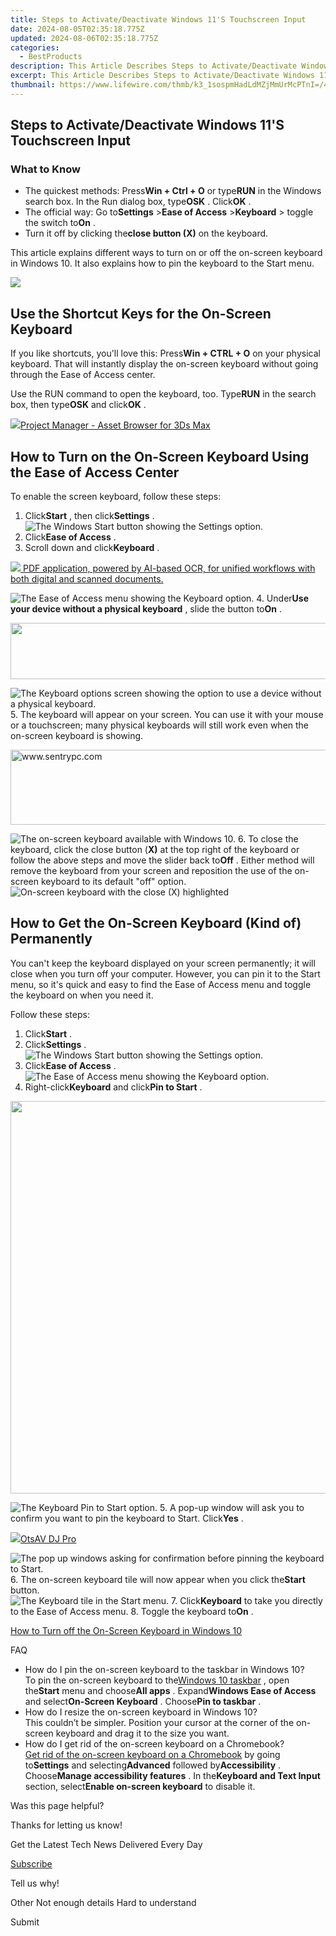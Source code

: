 ```yaml
---
title: Steps to Activate/Deactivate Windows 11'S Touchscreen Input
date: 2024-08-05T02:35:18.775Z
updated: 2024-08-06T02:35:18.775Z
categories:
  - BestProducts
description: This Article Describes Steps to Activate/Deactivate Windows 11'S Touchscreen Input
excerpt: This Article Describes Steps to Activate/Deactivate Windows 11'S Touchscreen Input
thumbnail: https://www.lifewire.com/thmb/k3_1sospmHadLdMZjMmUrMcPTnI=/400x300/filters:no_upscale():max_bytes(150000):strip_icc():format(webp)/onscreenkeyboard-dd97f80a21e044c787a4b85783b2d842.jpg
---
```


## Steps to Activate/Deactivate Windows 11'S Touchscreen Input
### What to Know

* The quickest methods: Press**Win + Ctrl + O** or type**RUN** in the Windows search box. In the Run dialog box, type**OSK** . Click**OK** .
* The official way: Go to**Settings** \>**Ease of Access** \>**Keyboard** \> toggle the switch to**On** .
* Turn it off by clicking the**close button (X)** on the keyboard.

 This article explains different ways to turn on or off the on-screen keyboard in Windows 10\. It also explains how to pin the keyboard to the Start menu.

<!-- affiliate ads begin -->
<a href="https://estore.winxdvd.com/order/checkout.php?PRODS=4081991&QTY=1&AFFILIATE=108875&CART=1"><img src="https://www.winxdvd.com/affiliate/new-banner/wt-500x500.jpg" border="0"></a>
<!-- affiliate ads end -->
## Use the Shortcut Keys for the On-Screen Keyboard

 If you like shortcuts, you'll love this: Press**Win + CTRL + O** on your physical keyboard. That will instantly display the on-screen keyboard without going through the Ease of Access center.

 Use the RUN command to open the keyboard, too. Type**RUN** in the search box, then type**OSK** and click**OK** .

<!-- affiliate ads begin -->
<a href="https://secure.2checkout.com/order/checkout.php?PRODS=4709458&QTY=1&AFFILIATE=108875&CART=1"><img src="https://3d-kstudio.com/wp-content/uploads/2014/02/Project-Manager-3D-Models-4-800x800.jpg" border="0">Project Manager - Asset Browser for 3Ds Max</a>
<!-- affiliate ads end -->
## How to Turn on the On-Screen Keyboard Using the Ease of Access Center

 To enable the screen keyboard, follow these steps:  

1. Click**Start** , then click**Settings** .  
![The Windows Start button showing the Settings option.](https://www.lifewire.com/thmb/DJl8mWeFBXMcBD89P5uL9BgJ3h4=/1500x0/filters:no_upscale():max_bytes(150000):strip_icc():format(webp)/A1-EnableorDisabletheOnScreenKeyboardinWindows10-annotated-5813fcecfa554f9da0287958e4e7b644.jpg)
2. Click**Ease of Access** .
3. Scroll down and click**Keyboard** .  
<!-- affiliate ads begin -->
<a href="https://checkout.abbyy.com/order/checkout.php?PRODS=39254762&QTY=1&AFFILIATE=108875&CART=1"> <img src="https://secure.avangate.com/images/merchant/0e5fb5c76fca16adbee503c9aff393cd/products/11_FR-Badges-NEW-FR-Standard-16-WIN-200.png" border="0"> PDF application, powered by AI-based OCR, for unified workflows with both digital and scanned documents. </a>
<!-- affiliate ads end -->
![The Ease of Access menu showing the Keyboard option.](https://www.lifewire.com/thmb/-hk-yX7ph5_d4xmPvyJ5yR6MKbA=/1500x0/filters:no_upscale():max_bytes(150000):strip_icc():format(webp)/EaseofAccessKeyboard-3775dd4845c9455caf9e2ab2d5bc2048.jpg)
4. Under**Use your device without a physical keyboard** , slide the button to**On** .  
<!-- affiliate ads begin -->
<a href="https://united.elfm.net/c/5597632/517826/4704" target="_top" id="517826"><img src="//a.impactradius-go.com/display-ad/4704-517826" border="0" alt="" width="728" height="90"/></a><img height="0" width="0" src="https://united.elfm.net/i/5597632/517826/4704" style="position:absolute;visibility:hidden;" border="0" />
<!-- affiliate ads end -->
![The Keyboard options screen showing the option to use a device without a physical keyboard.](https://www.lifewire.com/thmb/QkxWcrry9HnFsPsk1ixTsNPhXJ4=/1500x0/filters:no_upscale():max_bytes(150000):strip_icc():format(webp)/toggleon-b63e004ff9974c34b8a59843bf60688b.jpg)
5. The keyboard will appear on your screen. You can use it with your mouse or a touchscreen; many physical keyboards will still work even when the on-screen keyboard is showing.  
<!-- affiliate ads begin -->
<a href="https://sentrypc.7eer.net/c/5597632/398457/3022" target="_top" id="398457"><img src="//a.impactradius-go.com/display-ad/3022-398457" border="0" alt="www.sentrypc.com" width="980" height="120"/></a><img height="0" width="0" src="https://sentrypc.7eer.net/i/5597632/398457/3022" style="position:absolute;visibility:hidden;" border="0" />
<!-- affiliate ads end -->
![The on-screen keyboard available with Windows 10.](https://www.lifewire.com/thmb/TcjvO73LfsRmjJ80IOKkBTkIui4=/1500x0/filters:no_upscale():max_bytes(150000):strip_icc():format(webp)/onscreenkeyboard-2e1ad540f6a24cd2a6d3ca0dac3761bc.jpg)
6. To close the keyboard, click the close button (**X)** at the top right of the keyboard or follow the above steps and move the slider back to**Off** . Either method will remove the keyboard from your screen and reposition the use of the on-screen keyboard to its default "off" option.  
![On-screen keyboard with the close (X) highlighted](https://www.lifewire.com/thmb/kYDMvug0GyD3GrUTRQRSdjAKAxY=/1500x0/filters:no_upscale():max_bytes(150000):strip_icc():format(webp)/Closekeyboard-e71f23764cb9422aa37acc4cd54de131.jpg)

## How to Get the On-Screen Keyboard (Kind of) Permanently

 You can't keep the keyboard displayed on your screen permanently; it will close when you turn off your computer. However, you can pin it to the Start menu, so it's quick and easy to find the Ease of Access menu and toggle the keyboard on when you need it.

 Follow these steps:

1. Click**Start** .
2. Click**Settings** .  
![The Windows Start button showing the Settings option.](https://www.lifewire.com/thmb/DJl8mWeFBXMcBD89P5uL9BgJ3h4=/1500x0/filters:no_upscale():max_bytes(150000):strip_icc():format(webp)/A1-EnableorDisabletheOnScreenKeyboardinWindows10-annotated-5813fcecfa554f9da0287958e4e7b644.jpg)
3. Click**Ease of Access** .  
![The Ease of Access menu showing the Keyboard option.](https://www.lifewire.com/thmb/-hk-yX7ph5_d4xmPvyJ5yR6MKbA=/1500x0/filters:no_upscale():max_bytes(150000):strip_icc():format(webp)/EaseofAccessKeyboard-3775dd4845c9455caf9e2ab2d5bc2048.jpg)
4. Right-click**Keyboard** and click**Pin to Start** .  
<!-- affiliate ads begin -->
<a href="https://versadesk.pxf.io/c/5597632/1892107/21290" target="_top" id="1892107"><img src="//a.impactradius-go.com/display-ad/21290-1892107" border="0" alt="" width="1200" height="628"/></a><img height="0" width="0" src="https://imp.pxf.io/i/5597632/1892107/21290" style="position:absolute;visibility:hidden;" border="0" />
<!-- affiliate ads end -->
![The Keyboard Pin to Start option.](https://www.lifewire.com/thmb/6onPeVu62gKPqEMc0mF5EZgPkl0=/1500x0/filters:no_upscale():max_bytes(150000):strip_icc():format(webp)/Pintostart-43a98be5b4e5458ebea70c1f99142f42.jpg)
5. A pop-up window will ask you to confirm you want to pin the keyboard to Start. Click**Yes** .  
<!-- affiliate ads begin -->
<a href="https://otszone.ots7.com/order/checkout.php?PRODS=4713321&QTY=1&AFFILIATE=108875&CART=1"><img src="https://green.ots7.com/screenshots/OtsAV/OtsAVDJ1.90-300x188.jpg" border="0">OtsAV DJ Pro</a>
<!-- affiliate ads end -->
![The pop up windows asking for confirmation before pinning the keyboard to Start.](https://www.lifewire.com/thmb/jdpQp9RhLDBPwiQqxerbtKzXDrQ=/1500x0/filters:no_upscale():max_bytes(150000):strip_icc():format(webp)/Yes-b467b978554447f4bc4943f875534a98.jpg)
6. The on-screen keyboard tile will now appear when you click the**Start** button.  
![The Keyboard tile in the Start menu.](https://www.lifewire.com/thmb/N7xGBRkclSjmboYKhBv_J28ZglM=/1500x0/filters:no_upscale():max_bytes(150000):strip_icc():format(webp)/Keyboardtile-49c06bd0dbda47f792a1457560d7a768.jpg)
7. Click**Keyboard** to take you directly to the Ease of Access menu.
8. Toggle the keyboard to**On** .

[How to Turn off the On-Screen Keyboard in Windows 10](https://www.lifewire.com/turn-off-on-screen-keyboard-in-windows-10-5190892)

 FAQ

* How do I pin the on-screen keyboard to the taskbar in Windows 10?  
 To pin the on-screen keyboard to the[Windows 10 taskbar](https://www.lifewire.com/pin-to-taskbar-windows-10-4584056) , open the**Start** menu and choose**All apps** . Expand**Windows Ease of Access** and select**On-Screen Keyboard** . Choose**Pin to taskbar** .
* How do I resize the on-screen keyboard in Windows 10?  
 This couldn’t be simpler. Position your cursor at the corner of the on-screen keyboard and drag it to the size you want.
* How do I get rid of the on-screen keyboard on a Chromebook?  
[Get rid of the on-screen keyboard on a Chromebook](https://www.lifewire.com/get-rid-of-on-screen-keyboard-on-chromebook-5191406) by going to**Settings** and selecting**Advanced** followed by**Accessibility** . Choose**Manage accessibility features** . In the**Keyboard and Text Input** section, select**Enable on-screen keyboard** to disable it.

Was this page helpful?

Thanks for letting us know!

 Get the Latest Tech News Delivered Every Day

[Subscribe](https://www.lifewire.com/#)

Tell us why!

 Other  Not enough details  Hard to understand

 Submit

<ins class="adsbygoogle"
     style="display:block"
     data-ad-format="autorelaxed"
     data-ad-client="ca-pub-7571918770474297"
     data-ad-slot="1223367746"></ins>



<ins class="adsbygoogle"
     style="display:block"
     data-ad-client="ca-pub-7571918770474297"
     data-ad-slot="8358498916"
     data-ad-format="auto"
     data-full-width-responsive="true"></ins>
